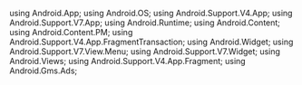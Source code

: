 using Android.App;
using Android.OS;
using Android.Support.V4.App;
using Android.Support.V7.App;
using Android.Runtime;
using Android.Content;
using Android.Content.PM;
using Android.Support.V4.App.FragmentTransaction;
using Android.Widget;
using Android.Support.V7.View.Menu;
using Android.Support.V7.Widget;
using Android.Views;
using Android.Support.V4.App.Fragment;
using Android.Gms.Ads;
